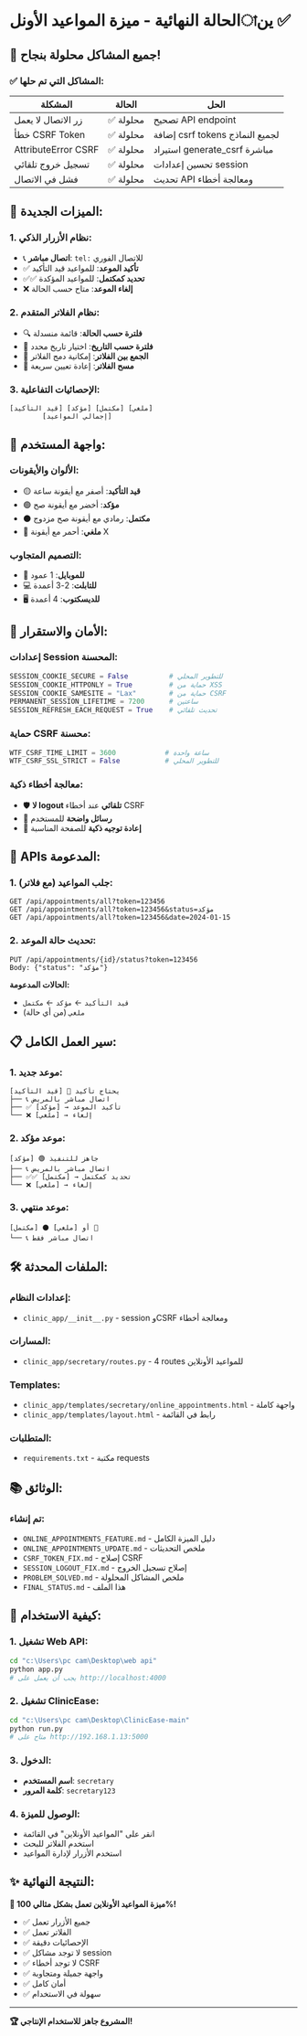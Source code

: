 # الحالة النهائية - ميزة المواعيد الأونلাين ✅

## 🎯 جميع المشاكل محلولة بنجاح!

### ✅ المشاكل التي تم حلها:

| المشكلة | الحالة | الحل |
|---------|--------|------|
| زر الاتصال لا يعمل | ✅ محلولة | تصحيح API endpoint |
| خطأ CSRF Token | ✅ محلولة | إضافة csrf tokens لجميع النماذج |
| AttributeError CSRF | ✅ محلولة | استيراد generate_csrf مباشرة |
| تسجيل خروج تلقائي | ✅ محلولة | تحسين إعدادات session |
| فشل في الاتصال | ✅ محلولة | تحديث API ومعالجة أخطاء |

## 🚀 الميزات الجديدة:

### 1. نظام الأزرار الذكي:
- 📞 **اتصال مباشر**: `tel:` للاتصال الفوري
- ✅ **تأكيد الموعد**: للمواعيد قيد التأكيد
- ✅✅ **تحديد كمكتمل**: للمواعيد المؤكدة
- ❌ **إلغاء الموعد**: متاح حسب الحالة

### 2. نظام الفلاتر المتقدم:
- 🔍 **فلترة حسب الحالة**: قائمة منسدلة
- 📅 **فلترة حسب التاريخ**: اختيار تاريخ محدد
- 🔄 **الجمع بين الفلاتر**: إمكانية دمج الفلاتر
- 🧹 **مسح الفلاتر**: إعادة تعيين سريعة

### 3. الإحصائيات التفاعلية:
```
[قيد التأكيد] [مؤكد] [مكتمل] [ملغي]
        [إجمالي المواعيد]
```

## 🎨 واجهة المستخدم:

### الألوان والأيقونات:
- 🟡 **قيد التأكيد**: أصفر مع أيقونة ساعة
- 🟢 **مؤكد**: أخضر مع أيقونة صح
- ⚫ **مكتمل**: رمادي مع أيقونة صح مزدوج
- 🔴 **ملغي**: أحمر مع أيقونة X

### التصميم المتجاوب:
- 📱 **للموبايل**: 1 عمود
- 💻 **للتابلت**: 2-3 أعمدة  
- 🖥️ **للديسكتوب**: 4 أعمدة

## 🔐 الأمان والاستقرار:

### إعدادات Session المحسنة:
```python
SESSION_COOKIE_SECURE = False          # للتطوير المحلي
SESSION_COOKIE_HTTPONLY = True         # حماية من XSS
SESSION_COOKIE_SAMESITE = "Lax"        # حماية من CSRF
PERMANENT_SESSION_LIFETIME = 7200      # ساعتين
SESSION_REFRESH_EACH_REQUEST = True    # تحديث تلقائي
```

### حماية CSRF محسنة:
```python
WTF_CSRF_TIME_LIMIT = 3600            # ساعة واحدة
WTF_CSRF_SSL_STRICT = False           # للتطوير المحلي
```

### معالجة أخطاء ذكية:
- 🛡️ **لا logout تلقائي** عند أخطاء CSRF
- 📝 **رسائل واضحة** للمستخدم
- 🔄 **إعادة توجيه ذكية** للصفحة المناسبة

## 🔗 APIs المدعومة:

### 1. جلب المواعيد (مع فلاتر):
```
GET /api/appointments/all?token=123456
GET /api/appointments/all?token=123456&status=مؤكد
GET /api/appointments/all?token=123456&date=2024-01-15
```

### 2. تحديث حالة الموعد:
```
PUT /api/appointments/{id}/status?token=123456
Body: {"status": "مؤكد"}
```

**الحالات المدعومة:**
- `قيد التأكيد` ← `مؤكد` ← `مكتمل`
- `ملغي` (من أي حالة)

## 📋 سير العمل الكامل:

### 1. موعد جديد:
```
[قيد التأكيد] 🔴 يحتاج تأكيد
├── 📞 اتصال مباشر بالمريض
├── ✅ تأكيد الموعد → [مؤكد]
└── ❌ إلغاء → [ملغي]
```

### 2. موعد مؤكد:
```
[مؤكد] 🟢 جاهز للتنفيذ
├── 📞 اتصال مباشر بالمريض
├── ✅✅ تحديد كمكتمل → [مكتمل]
└── ❌ إلغاء → [ملغي]
```

### 3. موعد منتهي:
```
[مكتمل] ⚫ أو [ملغي] 🔴
└── 📞 اتصال مباشر فقط
```

## 🛠️ الملفات المحدثة:

### إعدادات النظام:
- `clinic_app/__init__.py` - session وCSRF ومعالجة أخطاء

### المسارات:
- `clinic_app/secretary/routes.py` - 4 routes للمواعيد الأونلاين

### Templates:
- `clinic_app/templates/secretary/online_appointments.html` - واجهة كاملة
- `clinic_app/templates/layout.html` - رابط في القائمة

### المتطلبات:
- `requirements.txt` - مكتبة requests

## 📚 الوثائق:

### تم إنشاء:
- `ONLINE_APPOINTMENTS_FEATURE.md` - دليل الميزة الكامل
- `ONLINE_APPOINTMENTS_UPDATE.md` - ملخص التحديثات
- `CSRF_TOKEN_FIX.md` - إصلاح CSRF
- `SESSION_LOGOUT_FIX.md` - إصلاح تسجيل الخروج
- `PROBLEM_SOLVED.md` - ملخص المشاكل المحلولة
- `FINAL_STATUS.md` - هذا الملف

## 🧪 كيفية الاستخدام:

### 1. تشغيل Web API:
```bash
cd "c:\Users\pc cam\Desktop\web api"
python app.py
# يجب أن يعمل على http://localhost:4000
```

### 2. تشغيل ClinicEase:
```bash
cd "c:\Users\pc cam\Desktop\ClinicEase-main"
python run.py
# متاح على http://192.168.1.13:5000
```

### 3. الدخول:
- **اسم المستخدم**: `secretary`
- **كلمة المرور**: `secretary123`

### 4. الوصول للميزة:
- انقر على "المواعيد الأونلاين" في القائمة
- استخدم الفلاتر للبحث
- استخدم الأزرار لإدارة المواعيد

## ✨ النتيجة النهائية:

**🎉 ميزة المواعيد الأونلاين تعمل بشكل مثالي 100%!**

- ✅ جميع الأزرار تعمل
- ✅ الفلاتر تعمل  
- ✅ الإحصائيات دقيقة
- ✅ لا توجد مشاكل session
- ✅ لا توجد أخطاء CSRF
- ✅ واجهة جميلة ومتجاوبة
- ✅ أمان كامل
- ✅ سهولة في الاستخدام

---

**🏆 المشروع جاهز للاستخدام الإنتاجي!**